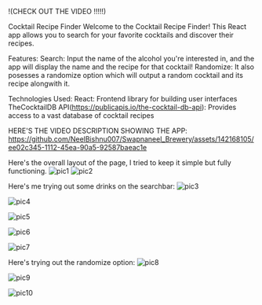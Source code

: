 !(CHECK  OUT THE VIDEO !!!!!)


Cocktail Recipe Finder
Welcome to the Cocktail Recipe Finder! This React app allows you to search for your favorite cocktails and discover their recipes.

Features:
Search: Input the name of the alcohol you're interested in, and the app will display the name and the recipe for that cocktail!
Randomize: It also posesses a randomize option which will output a random cocktail and its recipe alongwith it.


Technologies Used:
React: Frontend library for building user interfaces
TheCocktailDB API(https://publicapis.io/the-cocktail-db-api): Provides access to a vast database of cocktail recipes

HERE'S THE VIDEO DESCRIPTION SHOWING THE APP:
https://github.com/NeelBishnu007/Swapnaneel_Brewery/assets/142168105/ee02c345-1112-45ea-90a5-92587baeac1e

Here's the overall layout of the page, I tried to keep it simple but fully functioning.
![pic1](https://github.com/NeelBishnu007/Swapnaneel_Brewery/assets/142168105/0d8d1e28-0575-4cb1-b756-d55472970c9a)
![pic2](https://github.com/NeelBishnu007/Swapnaneel_Brewery/assets/142168105/ba0112c1-5e23-4aef-9085-48773db978f9)

Here's me trying out some drinks on the searchbar:
![pic3](https://github.com/NeelBishnu007/Swapnaneel_Brewery/assets/142168105/5ddb90fb-60b4-48da-b8ea-de53a4b83220)

![pic4](https://github.com/NeelBishnu007/Swapnaneel_Brewery/assets/142168105/671a1d11-0865-483b-955a-4ec30f39c7df)

![pic5](https://github.com/NeelBishnu007/Swapnaneel_Brewery/assets/142168105/8b169298-2e60-4eb0-b7a6-abca08392231)

![pic6](https://github.com/NeelBishnu007/Swapnaneel_Brewery/assets/142168105/0e53328f-de3d-4ac1-8e83-203c7f2c3a2b)


![pic7](https://github.com/NeelBishnu007/Swapnaneel_Brewery/assets/142168105/3ff423ef-099e-4ff7-a736-30711252e3f5)


Here's trying out the randomize option:
![pic8](https://github.com/NeelBishnu007/Swapnaneel_Brewery/assets/142168105/9367286e-53fb-41a6-8aa1-be87423c3b70)


![pic9](https://github.com/NeelBishnu007/Swapnaneel_Brewery/assets/142168105/9973342a-ee98-4807-913d-290c78e5d2c8)

![pic10](https://github.com/NeelBishnu007/Swapnaneel_Brewery/assets/142168105/1fc0f652-9a70-451a-ada3-9d0338204748)








